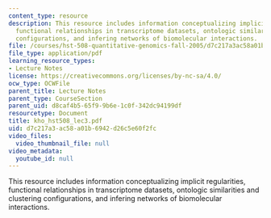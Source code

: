 ```yaml
---
content_type: resource
description: This resource includes information conceptualizing implicit regularities,
  functional relationships in transcriptome datasets, ontologic similarities and clustering
  configurations, and infering networks of biomolecular interactions.
file: /courses/hst-508-quantitative-genomics-fall-2005/d7c217a3ac58a01b6942d26c5e60f2fc_kho_hst508_lec3.pdf
file_type: application/pdf
learning_resource_types:
- Lecture Notes
license: https://creativecommons.org/licenses/by-nc-sa/4.0/
ocw_type: OCWFile
parent_title: Lecture Notes
parent_type: CourseSection
parent_uid: d8caf4b5-65f9-9b6e-1c0f-342dc94199df
resourcetype: Document
title: kho_hst508_lec3.pdf
uid: d7c217a3-ac58-a01b-6942-d26c5e60f2fc
video_files:
  video_thumbnail_file: null
video_metadata:
  youtube_id: null
---
```

This resource includes information conceptualizing implicit regularities, functional relationships in transcriptome datasets, ontologic similarities and clustering configurations, and infering networks of biomolecular interactions.